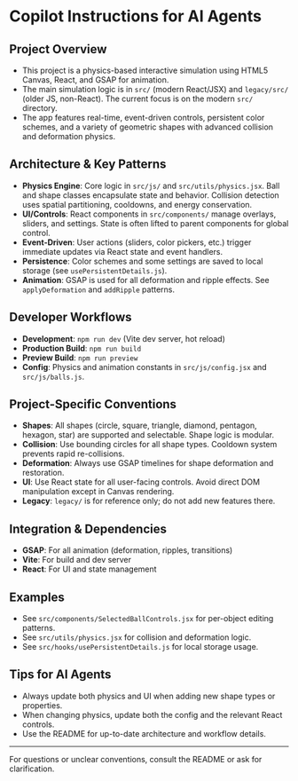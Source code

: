 # Copilot Instructions for AI Agents

## Project Overview

- This project is a physics-based interactive simulation using HTML5 Canvas, React, and GSAP for animation.
- The main simulation logic is in `src/` (modern React/JSX) and `legacy/src/` (older JS, non-React). The current focus is on the modern `src/` directory.
- The app features real-time, event-driven controls, persistent color schemes, and a variety of geometric shapes with advanced collision and deformation physics.

## Architecture & Key Patterns

- **Physics Engine**: Core logic in `src/js/` and `src/utils/physics.jsx`. Ball and shape classes encapsulate state and behavior. Collision detection uses spatial partitioning, cooldowns, and energy conservation.
- **UI/Controls**: React components in `src/components/` manage overlays, sliders, and settings. State is often lifted to parent components for global control.
- **Event-Driven**: User actions (sliders, color pickers, etc.) trigger immediate updates via React state and event handlers.
- **Persistence**: Color schemes and some settings are saved to local storage (see `usePersistentDetails.js`).
- **Animation**: GSAP is used for all deformation and ripple effects. See `applyDeformation` and `addRipple` patterns.

## Developer Workflows

- **Development**: `npm run dev` (Vite dev server, hot reload)
- **Production Build**: `npm run build`
- **Preview Build**: `npm run preview`
- **Config**: Physics and animation constants in `src/js/config.jsx` and `src/js/balls.js`.

## Project-Specific Conventions

- **Shapes**: All shapes (circle, square, triangle, diamond, pentagon, hexagon, star) are supported and selectable. Shape logic is modular.
- **Collision**: Use bounding circles for all shape types. Cooldown system prevents rapid re-collisions.
- **Deformation**: Always use GSAP timelines for shape deformation and restoration.
- **UI**: Use React state for all user-facing controls. Avoid direct DOM manipulation except in Canvas rendering.
- **Legacy**: `legacy/` is for reference only; do not add new features there.

## Integration & Dependencies

- **GSAP**: For all animation (deformation, ripples, transitions)
- **Vite**: For build and dev server
- **React**: For UI and state management

## Examples

- See `src/components/SelectedBallControls.jsx` for per-object editing patterns.
- See `src/utils/physics.jsx` for collision and deformation logic.
- See `src/hooks/usePersistentDetails.js` for local storage usage.

## Tips for AI Agents

- Always update both physics and UI when adding new shape types or properties.
- When changing physics, update both the config and the relevant React controls.
- Use the README for up-to-date architecture and workflow details.

---

For questions or unclear conventions, consult the README or ask for clarification.
